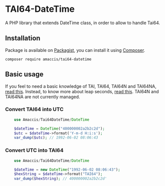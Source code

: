 # TAI64-DateTime

A PHP library that extends DateTime class, in order to allow to handle Tai64.

## Installation

Package is available on [Packagist](http://packagist.org/packages/amaccis/tai64-datetime), 
you can install it using [Composer](http://getcomposer.org).

```shell
composer require amaccis/tai64-datetime
```

## Basic usage

If you feel to need a basic knowledge of TAI, TAI64, TAI64N and TAI64NA, [read this](https://cr.yp.to/libtai/tai64.html).
Instead, to know more about leap seconds, [read this](http://maia.usno.navy.mil/leapsec.html).
TAI64N and TAI64NA are not currently managed.

### Convert TAI64 into UTC

```php
    use Amaccis/Tai64DateTime/DateTime

    $dateTime = DateTime("400000002a2b2c2d");
    $utc = $dateTime->format('Y-m-d H:i:s');
    var_dump($utc); // 1992-06-02 08:06:43       
```

### Convert UTC into TAI64

```php
    use Amaccis/Tai64DateTime/DateTime

    $dateTime = new DateTime("1992-06-02 08:06:43");
    $hexString = $dateTime->format("TAI64");
    var_dump($hexString); // 400000002a2b2c2d'
```


